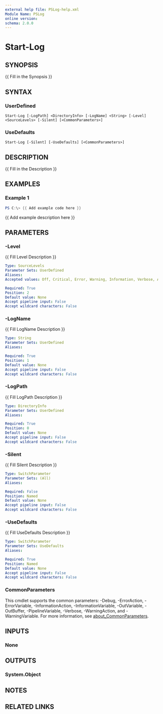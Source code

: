 ```yaml
---
external help file: PSLog-help.xml
Module Name: PSLog
online version:
schema: 2.0.0
---
```


# Start-Log

## SYNOPSIS
{{ Fill in the Synopsis }}

## SYNTAX

### UserDefined
```
Start-Log [-LogPath] <DirectoryInfo> [-LogName] <String> [-Level] <SourceLevels> [-Silent] [<CommonParameters>]
```

### UseDefaults
```
Start-Log [-Silent] [-UseDefaults] [<CommonParameters>]
```

## DESCRIPTION
{{ Fill in the Description }}

## EXAMPLES

### Example 1
```powershell
PS C:\> {{ Add example code here }}
```

{{ Add example description here }}

## PARAMETERS

### -Level
{{ Fill Level Description }}

```yaml
Type: SourceLevels
Parameter Sets: UserDefined
Aliases:
Accepted values: Off, Critical, Error, Warning, Information, Verbose, ActivityTracing, All

Required: True
Position: 2
Default value: None
Accept pipeline input: False
Accept wildcard characters: False
```

### -LogName
{{ Fill LogName Description }}

```yaml
Type: String
Parameter Sets: UserDefined
Aliases:

Required: True
Position: 1
Default value: None
Accept pipeline input: False
Accept wildcard characters: False
```

### -LogPath
{{ Fill LogPath Description }}

```yaml
Type: DirectoryInfo
Parameter Sets: UserDefined
Aliases:

Required: True
Position: 0
Default value: None
Accept pipeline input: False
Accept wildcard characters: False
```

### -Silent
{{ Fill Silent Description }}

```yaml
Type: SwitchParameter
Parameter Sets: (All)
Aliases:

Required: False
Position: Named
Default value: None
Accept pipeline input: False
Accept wildcard characters: False
```

### -UseDefaults
{{ Fill UseDefaults Description }}

```yaml
Type: SwitchParameter
Parameter Sets: UseDefaults
Aliases:

Required: True
Position: Named
Default value: None
Accept pipeline input: False
Accept wildcard characters: False
```

### CommonParameters
This cmdlet supports the common parameters: -Debug, -ErrorAction, -ErrorVariable, -InformationAction, -InformationVariable, -OutVariable, -OutBuffer, -PipelineVariable, -Verbose, -WarningAction, and -WarningVariable. For more information, see [about_CommonParameters](http://go.microsoft.com/fwlink/?LinkID=113216).

## INPUTS

### None

## OUTPUTS

### System.Object
## NOTES

## RELATED LINKS
